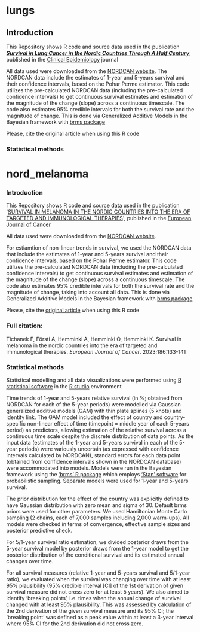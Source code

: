 # lungs

## Introduction

This Repository shows R code and source data used in the publication [***Survival in Lung Cancer in the Nordic Countries Through A Half Century***](https://www.dovepress.com/articles.php?article_id=83415), published in the [Clinical Epidemiology](https://www.dovepress.com/clinical-epidemiology-journal) journal

All data used were downloaded from the [NORDCAN website](https://nordcan.iarc.fr/en). The NORDCAN data include the estimates of 1-year and 5-years survival and their confidence intervals, based on the Pohar Perme estimator. This code utilizes the pre-calculated NORDCAN data (including the pre-calculated confidence intervals) to get continuous survival estimates and estimation of the magnitude of the change (slope) across a continuous timescale. The code also estimates 95% credible intervals for both the survival rate and the magnitude of change. This is done via Generalized Additive Models in the Bayesian framework  with [brms package](https://cran.r-project.org/web/packages/brms/index.html)

Please, cite the original article when using this R code


### Statistical methods

# nord_melanoma

### Introduction
This Repository shows R code and source data used in the publication '[SURVIVAL IN MELANOMA IN THE NORDIC COUNTRIES INTO THE ERA OF TARGETED AND IMMUNOLOGICAL THERAPIES](https://www.ejcancer.com/article/S0959-8049(23)00157-0/fulltext)', 
published in the [European Journal of Cancer](https://www.ejcancer.com/)

All data used were downloaded from the [NORDCAN website](https://nordcan.iarc.fr/en). 

For estiamtion of non-linear trends in survival, we used the NORDCAN data that include the estimates of 1-year and 5-years survival and their confidence intervals, based on the Pohar Perme estimator. This code utilizes the pre-calculated NORDCAN data (including the pre-calculated confidence intervals) to get continuous survival estimates and estimation of the magnitude of the change (slope) across a continuous timescale. The code also estimates 95% credible intervals for both the survival rate and the magnitude of change, taking into account all data. This is done via Generalized Additive Models in the Bayesian framework  with [brms package](https://cran.r-project.org/web/packages/brms/index.html)

Please, cite the [original article](https://www.ejcancer.com/article/S0959-8049(23)00157-0/fulltext) when using this R code

### Full citation:

Tichanek F, Försti A, Hemminki A, Hemminki O, Hemminki K. Survival in melanoma in the nordic countries into the era of targeted and immunological therapies. *European Journal of Cancer*. 2023;186:133-141

### Statistical methods

Statistical modelling and all data visualizations were performed using [R statistical software](https://www.r-project.org/) in the [R studio](https://posit.co/download/rstudio-desktop/) environment

Time trends of 1-year and 5-years relative survival (in %; obtained from NORDCAN for each of the 5-year periods) were modelled via Gaussian generalized additive models (GAM) with thin plate splines (5 knots) and identity link. The GAM model included the effect of country and country-specific non-linear effect of time (timepoint = middle year of each 5-years period) as predictors, allowing estimation of the relative survival across a continuous time scale despite the discrete distribution of data points. As the input data (estimates of the 1-year and 5-years survival in each of the 5-year periods) were variously uncertain (as expressed with confidence intervals calculated by NORDCAN), standard errors for each data point (obtained from confidence intervals shown in the NORDCAN database) were accommodated into models. Models were run in the Bayesian framework using the [‘brms’ R package](https://cran.r-project.org/web/packages/brms/index.html) which employs [‘Stan’ software](https://mc-stan.org/) for probabilistic sampling. Separate models were used for 1-year and 5-years survival.

The prior distribution for the effect of the country was explicitly defined to have Gaussian distribution with zero mean and sigma of 30. Default brms priors were used for other parameters. We used Hamiltonian Monte Carlo sampling (2 chains, each of 7,000 samples including 2,000 warm-ups). All models were checked in terms of convergence, effective sample sizes and posterior predictive check. 

For 5/1-year survival ratio estimation, we divided posterior draws from the 5-year survival model by posterior draws from the 1-year model to get the posterior distribution of the conditional survival and its estimated annual changes over time. 

For all survival measures (relative 1-year and 5-years survival and 5/1-year ratio), we evaluated when the survival was changing over time with at least 95% plausibility (95% credible interval [CI] of the 1st derivation of given survival measure did not cross zero for at least 5 years). We also aimed to identify ‘breaking points’, i.e. times when the annual change of survival changed with at least 95% plausibility. This was assessed by calculation of the 2nd derivation of the given survival measure and its 95% CI; the ‘breaking point’ was defined as a peak value within at least a 3-year interval where 95% CI for the 2nd derivation did not cross zero.
